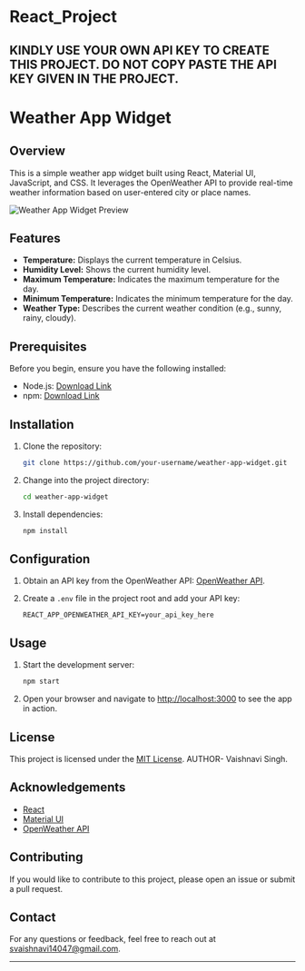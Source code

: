 # React_Project
## KINDLY USE YOUR OWN API KEY TO CREATE THIS PROJECT. DO NOT COPY PASTE THE API KEY GIVEN IN THE PROJECT.

# Weather App Widget

## Overview

This is a simple weather app widget built using React, Material UI, JavaScript, and CSS. It leverages the OpenWeather API to provide real-time weather information based on user-entered city or place names.

![Weather App Widget Preview](/path/to/preview/image.png)

## Features

- **Temperature:** Displays the current temperature in Celsius.
- **Humidity Level:** Shows the current humidity level.
- **Maximum Temperature:** Indicates the maximum temperature for the day.
- **Minimum Temperature:** Indicates the minimum temperature for the day.
- **Weather Type:** Describes the current weather condition (e.g., sunny, rainy, cloudy).

## Prerequisites

Before you begin, ensure you have the following installed:

- Node.js: [Download Link](https://nodejs.org/)
- npm: [Download Link](https://www.npmjs.com/)

## Installation

1. Clone the repository:

   ```bash
   git clone https://github.com/your-username/weather-app-widget.git
   ```

2. Change into the project directory:

   ```bash
   cd weather-app-widget
   ```

3. Install dependencies:

   ```bash
   npm install
   ```

## Configuration

1. Obtain an API key from the OpenWeather API: [OpenWeather API](https://openweathermap.org/api).

2. Create a `.env` file in the project root and add your API key:

   ```env
   REACT_APP_OPENWEATHER_API_KEY=your_api_key_here
   ```

## Usage

1. Start the development server:

   ```bash
   npm start
   ```

2. Open your browser and navigate to [http://localhost:3000](http://localhost:3000) to see the app in action.

## License

This project is licensed under the [MIT License](LICENSE).
AUTHOR- Vaishnavi Singh.

## Acknowledgements

- [React](https://reactjs.org/)
- [Material UI](https://material-ui.com/)
- [OpenWeather API](https://openweathermap.org/)

## Contributing

If you would like to contribute to this project, please open an issue or submit a pull request.

## Contact

For any questions or feedback, feel free to reach out at svaishnavi14047@gmail.com.

---


